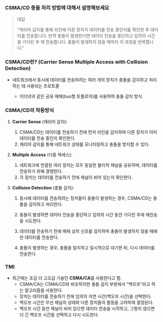 ### CSMA/CD 충돌 처리 방법에 대해서 설명해보세요

> 대답
> 
> "캐리어 감지를 통해 라인에 다른 장치가 데이터를 전송 중인지를 확인한 후 데이터를 전송합니다. 만약 충돌이 발생한다면 데이터 전송을 중단하고 임의의 시간을 기다린 후 재 전송합니다. 충돌이 발생하지 않을 때까지 이 과정을 반복합니다."

### CSMA/CD란? (Carrier Sense Multiple Access with Collision Detection)

- 네트워크에서 동시에 데이터를 전송하려는 여러 개의 장치가 충돌을 감지하고 처리하는 데 사용되는 프로토콜
  
  - 이더넷과 같은 공유 매체(bus형 토폴로지)를 사용하여 충돌 감지 방식.

### CSMA/CD의 작동방식

1. **Carrier Sense** (캐리어 감지):
   
   1. CSMA/CD는 데이터를 전송하기 전에 먼저 라인을 감지하여 다른 장치가 이미 데이터를 전송 중인지 확인한다.
   2. 캐리어 감지를 통해 네트워크 상태를 모니터링하고 충돌을 방지할 수 있다.

2. **Multiple Access** (다중 액세스):
   
   1. 네트워크에 연결된 여러 장치는 모두 동일한 물리적 채널을 공유하며, 데이터를 전송하기 위해 경쟁한다.
   2. 각 장치는 데이터를 전송하기 전에 채널이 비어 있는지 확인한다.

3. **Collision Detection** (충돌 감지):
   
   1. 동시에 데이터를 전송하려는 장치들이 충돌이 발생하는 경우, CSMA/CD는 충돌을 감지하고 처리한다.
   
   2. 충돌이 발생하면 데이터 전송을 중단하고 임의의 시간 동안 기다린 후에 재전송을 시도한다.
   
   3. 데이터를 전송하기 전에 매체 상의 신호를 감지하여 충돌이 발생하지 않을 때에만 데이터를 전송한다.
   
   4. 충돌이 발생하는 경우, 충돌을 탐지하고 일시적으로 대기한 뒤, 다시 데이터를 전송한다.

### TMI

- 최근에는 조금 더 고오급 기술인 **CSMA/CA**를 사용한다고 함.
  - CSMA/CA는 CSMA/CD와 비슷하지만 충돌 감지 부분에서 "백오프"라고 하는 알고리즘을 사용한다.
  - 장치는 데이터를 전송하기 전에 임의의 지연 시간(백오프 시간)을 선택한다.
  - 백오프 시간은 무선 채널의 상태와 다른 장치들의 활동을 고려하여 결정된다.
  - 백오프 시간 동안 채널이 비어 있으면 데이터 전송을 시작하고, 그렇지 않으면 더 긴 백오프 시간을 선택하고 다시 시도한다.
